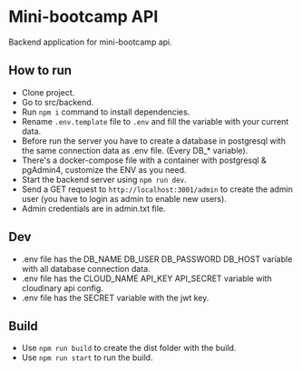 # Mini-bootcamp API

Backend application for mini-bootcamp api.

## How to run

* Clone project.
* Go to src/backend.
* Run `npm i` command to install dependencies.
* Rename `.env.template` file to `.env` and fill the variable with your current data.
* Before run the server you have to create a database in postgresql with the same connection data as .env file. (Every DB_* variable).
* There's a docker-compose file with a container with postgresql & pgAdmin4, customize the ENV as you need.
* Start the backend server using `npm run dev`.
* Send a GET request to `http://localhost:3001/admin` to create the admin user (you have to login as admin to enable new users).
* Admin credentials are in admin.txt file.

## Dev

* .env file has the DB_NAME DB_USER DB_PASSWORD DB_HOST variable with all database connection data.
* .env file has the CLOUD_NAME API_KEY API_SECRET variable with cloudinary api config.
* .env file has the SECRET variable with the jwt key.

## Build

* Use `npm run build` to create the dist folder with the build.
* Use `npm run start` to run the build.

